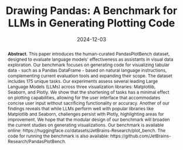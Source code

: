 ---
title: "Drawing Pandas: A Benchmark for LLMs in Generating Plotting Code"
authors: '<i>Timur Galimzyanov, Sergey Titov, Yaroslav Golubev, and Egor Bogomolov</i>'
status: "preprint"
collection: publications
permalink: /publications/2024-12-03-pandasplotbench
date: 2024-12-03
venue: "<b>arXiv</b>"
pdf: 'https://arxiv.org/abs/2412.02764'
data: 'https://huggingface.co/datasets/JetBrains-Research/plot_bench'
tool: 'https://github.com/JetBrains-Research/PandasPlotBench'
counter_id: 'P6'
abstract: "<p><b>Abstract</b>. This paper introduces the human-curated PandasPlotBench dataset, designed to evaluate language models' effectiveness as assistants in visual data exploration. Our benchmark focuses on generating code for visualizing tabular data - such as a Pandas DataFrame - based on natural language instructions, complementing current evaluation tools and expanding their scope. The dataset includes 175 unique tasks. Our experiments assess several leading Large Language Models (LLMs) across three visualization libraries: Matplotlib, Seaborn, and Plotly. We show that the shortening of tasks has a minimal effect on plotting capabilities, allowing for the user interface that accommodates concise user input without sacrificing functionality or accuracy. Another of our findings reveals that while LLMs perform well with popular libraries like Matplotlib and Seaborn, challenges persist with Plotly, highlighting areas for improvement. We hope that the modular design of our benchmark will broaden the current studies on generating visualizations. Our benchmark is available online: https://huggingface.co/datasets/JetBrains-Research/plot_bench. The code for running the benchmark is also available: https://github.com/JetBrains-Research/PandasPlotBench.</p>"
---